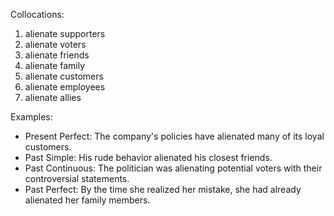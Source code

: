 Collocations:

1. alienate supporters
2. alienate voters
3. alienate friends
4. alienate family
5. alienate customers
6. alienate employees
7. alienate allies

Examples:

- Present Perfect: The company's policies have alienated many of its loyal customers.
- Past Simple: His rude behavior alienated his closest friends.
- Past Continuous: The politician was alienating potential voters with their controversial statements.
- Past Perfect: By the time she realized her mistake, she had already alienated her family members.